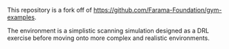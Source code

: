 This repository is a fork off of https://github.com/Farama-Foundation/gym-examples. 

The environment is a simplistic scanning simulation designed as a DRL exercise before moving onto more complex and realistic environments.
